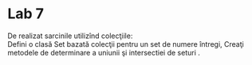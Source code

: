 # Lab 7
De realizat sarcinile utilizînd colecţiile:<br>
Defini o clasă Set bazată colecţii pentru un set de numere întregi, Creaţi metodele de determinare a uniunii şi intersectiei de seturi .

